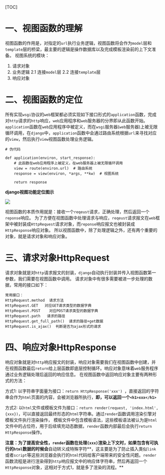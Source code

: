 [TOC]

# 一、视图函数的理解

视图函数的作用是，对指定的`url`执行业务逻辑，视图函数将会作为`model`层和`template`层的桥梁，最主要的逻辑是操作数据库以及完成模板渲染前的上下文准备。
视图系统的模块：
1. 请求对象
2. 业务逻辑
    2.1 连接`model`层
    2.2 连接`template`层
3. 响应对象


# 二、视图函数的定位

所有实现`wsgi`协议的`web`框架都必须实现如下接口形式的`application`函数，完成对`http`请求的`http`响应，`web`应用程序和`web`服务器的分界即从此函数开始。
`application`函数在`web`应用程序中被定义，而在`wsgi`服务器(`web`服务器)上被无限循环调用，在`django`中，`application`函数中会通过路由系统根据`url`来寻找对应的`view`，然后执行`view`视图函数处理业务逻辑。

```
# 伪代码

def application(environ, start_response):
    # 此函数在web应用程序上被定义，在web服务器上被无限循环调用
    view = route(environ.url)  # 路由系统
    response = view(environ, *args, **kw)  # 视图系统

    return response
```

**django视图功能定位图示**

![](https://img2018.cnblogs.com/blog/1381809/201810/1381809-20181006121606605-1315950066.jpg)




视图函数的本质作用就是：接收一个`reqeust`请求，正确处理，然后返回一个`reponse`响应。
为了方便在视图函数中处理请求与响应，`reqeust`请求报文在`web`框架中被封装成`HttpRequest`请求对象，而`reponse`响应报文也被封装成`HttpResponse`响应对象。
所以视图函数中，除了处理逻辑之外，还有两个重要的对象，就是请求对象和响应对象。




# 三、请求对象**HttpRequest**
请求对象就是对`http`请求报文的封装，`django`自动执行封装并传入视图函数第一参数，我们需要在视图函数中调用。
请求对象中有很多需要被进一步处理的数据，常用的接口如下：
```
常用接口：
HttpRequest.method  请求方法
HttpRequest.GET   对应GET请求类型的数据字典
HttpRequest.POST    对应POST请求类型的数据字典
HttpRequest.path   请求的路径
HttpRequest.get_full_path()  请求的路径+get数据
HttpRequest.is_ajax()  判断是否为ajax形式的请求
```


# 四、响应对象**HttpResponse**
响应对象就是对`http`响应报文的封装，响应对象需要我们在视图函数中创建，并在视图函数最后`return`给上层函数即底层控制循环。响应对象意味着`web`服务程序通过业务逻辑处理后返回的响应信息。
在视图函数中返回响应对象主要有两种形式的方法：

方式1: 以字符串字面量为接口：`return HttpResponse('xxx') `，直接返回的字符串会作为`html`页面的内容，会被浏览器所执行，**即，可以返回一个`<h1>xxx</h1>`**

方式2: 以`html`文件或模板文件为接口：`return render(request, 'index.html', {xxx})`，可以直接返回最终形态的`html`字符串。通过`render`函数调用渲染引擎对模板文件执行渲染操作，
模板文件中包含模板语法，这些模板语法被认为是`html`文件中的占位符，用于后续填充动态数据，`render`函数内部最后会执行`return HttpResponse`操作。

**注意：为了提高安全性，`render`函数在处理`{xxx}`渲染上下文时，如果包含有可执行的`html`数据的时候会**自动转义成特殊字符**，这主要是为了防止插入类似`link`或者`script`等这些浏览器会执行的`html`代码给客户端带来的安全性问题。`render`函数流程是进行渲染得到`http`响应报文中的响应体字符串，然后再返回一个`HttpResponse`对象，这相对于方式1，就是多了渲染的流程。**